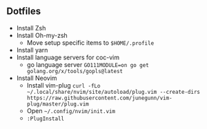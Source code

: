 ## Dotfiles

* Install Zsh
* Install Oh-my-zsh
    * Move setup specific items to `$HOME/.profile`
* Install yarn
* Install language servers for coc-vim 
    * go language server `GO111MODULE=on go get golang.org/x/tools/gopls@latest`
* Install Neovim
    * Install vim-plug `curl -fLo ~/.local/share/nvim/site/autoload/plug.vim --create-dirs https://raw.githubusercontent.com/junegunn/vim-plug/master/plug.vim`
    * Open `~/.config/nvim/init.vim`
    * `:PlugInstall`
